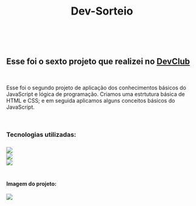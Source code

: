 
<h1 align="center">Dev-Sorteio<h1>
  <br>
<h2>Esse foi o sexto projeto que realizei no <a href="https://rodolfomori.com.br/devclub">DevClub<a></h2>
  <br>
<p>Esse foi o segundo projeto de aplicação dos conhecimentos básicos do JavaScript e lógica de programação. Criamos uma estrtutura básica de HTML e CSS; e em seguida aplicamos alguns conceitos básicos do JavaScript.<p>
  <br> 
<h3>Tecnologias utilizadas:<h3>
<img src="https://img.shields.io/badge/HTML5-E34F26?style=for-the-badge&logo=html5&logoColor=white">
  <br>
<img src="https://img.shields.io/badge/CSS3-1572B6?style=for-the-badge&logo=css3&logoColor=white">
  <br>
<img src="https://img.shields.io/badge/JavaScript-F7DF1E?style=for-the-badge&logo=javascript&logoColor=black">
  <br>
  <br>
<h4>Imagem do projeto:</h4>
<img src="https://github.com/Brucaraujo777/Projeto6-Dev-Sorteio/blob/main/assets/Captura%20de%20tela%202023-06-15%20180458.png?raw=true">
  <br>
  <br>
